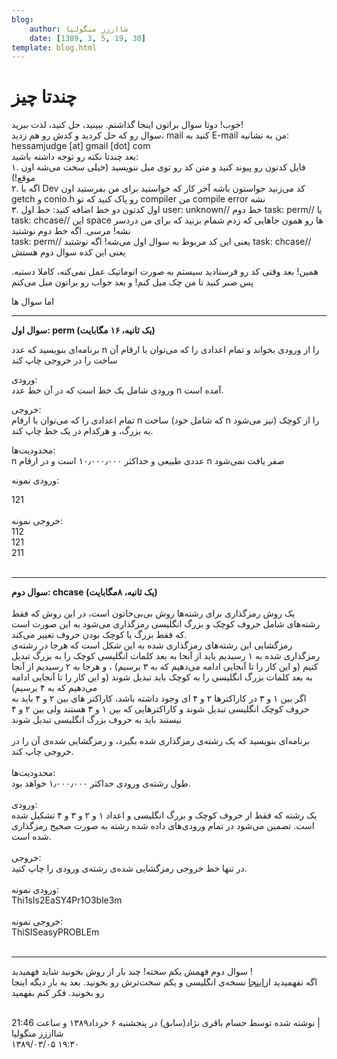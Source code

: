 ```yaml
---
blog:
    author: شااززز منگولیا
    date: [1389, 3, 5, 19, 30]
template: blog.html
---
```

# چندتا چیز

<div class="cnt">
خوب! دوتا سوال براتون اینجا گذاشتم. ببینید، حل کنید، لذت ببرید!<br/>سوال رو که حل کردید و کدش رو هم زدید، mail کنید به E-mail من به نشانیه:<br/>hessamjudge [at] gmail [dot] com<br/>بعد چندتا نکته رو توجه داشته باشید:<br/>۱. فایل کدتون رو پیوند کنید و متن کد رو توی میل ننویسید (خیلی سخت می‌شه اون موقع!)<br/>۲. اگه با Dev کد می‌زنید حواستون باشه آخر کار که خواستید برای من بفرستید اون getch و conio.h رو پاک کنید که تو compiler من compile error نشه<br/>۳. اول کدتون دو خط اضافه کنید: خط اول user: unknown// خط دوم task: perm// یا task: chcase// این space ها رو همون جاهایی که زدم شمام بزنید که برای من دردسر نشه! مرسی. اگه خط دوم نوشتید<br/>task: perm// یعنی این کد مربوط به سوال اول می‌شه! اگه نوشتید task: chcase// یعنی این کده سوال دوم هستش<br/><p></p>
<p>همین! بعد وقتی کد رو فرستادید سیستم به صورت اتوماتیک عمل نمی‌کنه، کاملا دستیه. پس صبر کنید تا من چک میل کنم! و بعد جواب رو براتون میل می‌کنم</p>
<p>اما سوال ها</p>
<p></p>
<hr/>
<strong>سوال اول: perm (یک ثانیه، ۱۶ مگابایت)</strong><p></p>
<p>برنامه‌ای بنویسید که عدد n را از ورودی بخواند و تمام اعدادی را که می‌توان با ارقام آن ساخت را در خروجی چاپ کند</p>
<p>ورودی:<br/>ورودی شامل یک خط است که در آن خط عدد n آمده است.</p>
<p>خروجی:<br/>تمام اعدادی را که می‌توان با ارقام n ساخت (که شامل خود n نیز می‌شود) را از کوچک به بزرگ، و هرکدام در یک خط چاپ کند.</p>
<p>محدودیت‌ها:<br/>n عددی طبیعی و حداکثر ۱۰٫۰۰۰٫۰۰۰ است و در ارقام n صفر یافت نمی‌شود</p>
<p>ورودی نمونه:</p>
<div>121<br/><div><br/></div>
<div>خروجی نمونه:<br/><div>112</div>
<div>121</div>
<div>211</div>
<div><br/></div>
<div>
<hr/>
<strong>سوال دوم: chcase (یک ثانیه، ۸مگابایت)</strong>
</div>
<div><strong><br/></strong></div>
<div>یک روش رمزگذاری برای رشته‌ها روش بی‌بی‌خاتون است، در این روش که فقط رشته‌های شامل حروف کوچک و بزرگ انگلیسی رمزگذاری می‌شود به این صورت است که فقط بزرگ یا کوچک بودن حروف تغییر می‌کند.<br/>رمزگشایی این رشته‌های رمزگذاری شده به این شکل است که هرجا در رشته‌ی رمزگذاری شده به ۱ رسیدیم باید از آنجا به بعد کلمات انگلیسی کوچک را به بزرگ تبدیل کنیم (و این کار را تا آنجایی ادامه می‌دهیم که به ۳ برسیم) ، و هرجا به ۲ رسیدیم از آنجا به بعد کلمات بزرگ انگلیسی را به کوچک باید تبدیل شوند (و این کار را تا آنجایی ادامه می‌دهیم که به ۴ برسیم)<br/>اگر بین ۱ و ۳ در کاراکترها ۲ و ۴ ای وجود داشته باشد، کاراکتر های بین ۲ و ۴ باید به حروف کوچک انگلیسی تبدیل شوند و کاراکترهایی که بین ۱ و ۳ هستند ولی بین ۲ و ۴ نیستند باید به حروف بزرگ انگلیسی تبدیل شوند</div>
<div><br/></div>
<div>برنامه‌ای بنویسید که یک رشته‌ی رمزگذاری شده بگیرد، و رمزگشایی شده‌ی آن را در خروجی چاپ کند.</div>
<div><br/></div>
<div>محدودیت‌ها:</div>
<div>طول رشته‌ی ورودی حداکثر ۱٫۰۰۰٫۰۰۰ خواهد بود.</div>
<div><br/></div>
<div>ورودی:</div>
<div>یک رشته که فقط از حروف کوچک و بزرگ انگلیسی و اعداد ۱ و ۲ و ۳ و ۴ تشکیل شده است. تضمین می‌شود در تمام ورودی‌های داده شده رشته‌ به صورت صحیح رمزگذاری شده است.</div>
<div><br/></div>
<div>خروجی:</div>
<div>در تنها خط خروجی رمزگشایی شده‌ی رشته‌ی ورودی را چاپ کنید.</div>
<div><br/></div>
<div>ورودی نمونه:</div>
<div>Thi1sIs2EaSY4Pr1O3ble3m</div>
<div><br/></div>
<div>خروجی نمونه:</div>
<div>ThiSISeasyPROBLEm</div>
<div><br/></div>
<div>
<hr/>سوال دوم فهمش یکم سخته! چند بار از روش بخونید شاید فهمیدید !</div>
<div>اگه نفهمیدید از<a href="http://acm.sgu.ru/problem.php?contest=0&amp;problem=302">اینجا</a> نسخه‌ی انگلیسی و یکم سخت‌ترش رو بخونید. بعد یه بار دیگه اینجا رو بخونید. فکر کنم بفهمید</div>
<div><br/></div>
</div>
</div>
<p></p>
<div class="postDesc">نوشته شده توسط حسام باقری نژاد(سابق) در پنجشنبه ۶ خرداد۱۳۸۹ و ساعت 21:46 
	 |</div>
</div>

<div class="blog-info">
    <div class="blog-author">شااززز منگولیا</div>
    <div class="blog-date">۱۳۸۹/۰۳/۰۵ ۱۹:۳۰</div>
</div>

